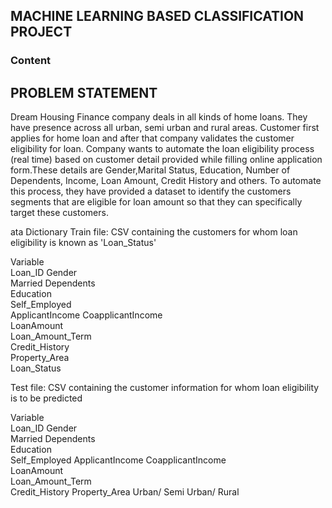 ## MACHINE LEARNING BASED CLASSIFICATION PROJECT

### Content

## PROBLEM STATEMENT

Dream Housing Finance company deals in all kinds of home loans. They have presence across all urban, semi urban and rural areas. Customer first applies for home loan and 
after that company validates the customer eligibility for loan.
Company wants to automate the loan eligibility process (real time) based on customer detail provided while filling online application form.These details are Gender,Marital 
Status, Education, Number of Dependents, Income, Loan Amount, Credit History and others. To automate this process, they have provided a dataset to identify the customers
segments that are eligible for loan amount so that they can specifically target these customers. 



ata Dictionary
Train file: CSV containing the customers for whom loan eligibility is known as 'Loan_Status'

Variable	
Loan_ID	
Gender	
Married	
Dependents	
Education	
Self_Employed	
ApplicantIncome	
CoapplicantIncome	
LoanAmount	
Loan_Amount_Term	
Credit_History	
Property_Area	
Loan_Status	


Test file: CSV containing the customer information for whom loan eligibility is to be predicted

Variable	
Loan_ID
Gender	
Married
Dependents	
Education	
Self_Employed
ApplicantIncome	
CoapplicantIncome	
LoanAmount	
Loan_Amount_Term	
Credit_History
Property_Area	Urban/ Semi Urban/ Rural
